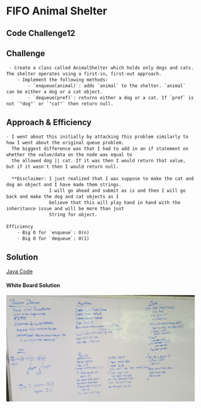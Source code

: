 
# FIFO Animal Shelter
## Code Challenge12
## Challenge
     - Create a class called AnimalShelter which holds only dogs and cats. The shelter operates using a first-in, first-out approach.
        - Implement the following methods:
            - `enqueue(animal)`: adds `animal` to the shelter. `animal` can be either a dog or a cat object.
            - `dequeue(pref)`: returns either a dog or a cat. If `pref` is not `"dog"` or `"cat"` then return null.

## Approach & Efficiency
    - I went about this initially by attacking this problem similarly to how I went about the original queue problem.
      The biggest difference was that I had to add in an if statement on whether the value/data on the node was equal to
      the allowed dog || cat. If it was then I would return that value, but if it wasn't then I would return null.
      
      **Disclaimer: I just realized that I was suppose to make the cat and dog an object and I have made them strings. 
                    I will go ahead and submit as is and then I will go back and make the dog and cat objects as I
                    believe that this will play hand in hand with the inheritance issue and will be more than just
                    String for object.
                    
    Efficiency
        - Big O for `enqueue`: O(n)
        - Big O for `dequeue`: O(1)
## Solution
[Java Code](/src/main/java/AnimalShelter/FIFOAnimalShelter.java)
#### White Board Solution
![White Board Image](../assets/fifoAnimalShelter.jpg)

